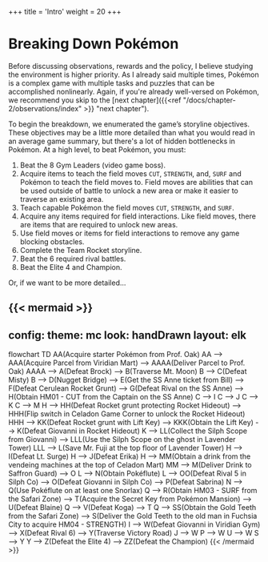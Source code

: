 +++
title = 'Intro'
weight = 20
+++

# Breaking Down Pokémon

Before discussing observations, rewards and the policy, I believe studying the environment is higher priority. As I already said multiple times, Pokémon is a complex game with multiple tasks and puzzles that can be accomplished nonlinearly. Again, if you're already well-versed on Pokémon, 
we recommend you skip to the [next chapter]({{<ref "/docs/chapter-2/observations/index" >}} "next chapter").

To begin the breakdown, we enumerated the game’s storyline objectives. These objectives may be a little more detailed than what you would read in an average game summary, but there's a lot of hidden bottlenecks in Pokémon. At a high level, to beat Pokémon, you must:

1. Beat the 8 Gym Leaders (video game boss).  
2. Acquire items to teach the field moves `CUT`, `STRENGTH`, and, `SURF` and Pokémon to teach the field moves to. Field moves are abilities that can be used outside of battle to unlock a new area or make it easier to traverse an existing area.  
5. Teach capable Pokémon the field moves `CUT`, `STRENGTH`, and `SURF`.
4. Acquire any items required for field interactions. Like field moves, there are items that are required to unlock new areas.  
6. Use field moves or items for field interactions to remove any game blocking obstacles.  
7. Complete the Team Rocket storyline.     
8. Beat the 6 required rival battles.
9. Beat the Elite 4 and Champion.

Or, if we want to be more detailed...

{{< mermaid >}}
---
config:
  theme: mc
  look: handDrawn
  layout: elk
---
flowchart TD
    AA(Acquire starter Pokémon from Prof. Oak)
    AA --> AAA(Acquire Parcel from Viridian Mart) --> AAAA(Deliver Parcel to Prof. Oak)
    AAAA --> A(Defeat Brock) --> B(Traverse Mt. Moon)
    B --> C(Defeat Misty)
    B --> D(Nugget Bridge) --> E(Get the SS Anne ticket from Bill) --> F(Defeat Cerulean Rocket Grunt) --> G(Defeat Rival on the SS Anne) --> H(Obtain HM01 - CUT from the Captain on the SS Anne)
    C --> I
    C --> J
    C --> K
    C --> M
    H --> HH(Defeat Rocket grunt protecting Rocket Hideout) --> HHH(Flip switch in Celadon Game Corner to unlock the Rocket Hideout)
    HHH --> KK(Defeat Rocket grunt with Lift Key) --> KKK(Obtain the Lift Key) --> K(Defeat Giovanni in Rocket Hideout) 
    K --> LL(Collect the Silph Scope from Giovanni) --> LLL(Use the Silph Scope on the ghost in Lavender Tower) 
    LLL --> L(Save Mr. Fuji at the top floor of Lavender Tower) 
    H --> I(Defeat Lt. Surge)
    H --> J(Defeat Erika) 
    H --> MM(Obtain a drink from the vendeing machines at the top of Celadon Mart) 
    MM --> M(Deliver Drink to Saffron Guard) --> O
    L --> N(Obtain Pokéflute)
    L --> OO(Defeat Rival 5 in Silph Co) --> O(Defeat Giovanni in Silph Co) --> P(Defeat Sabrina)
    N --> Q(Use Pokéflute on at least one Snorlax)
    Q --> R(Obtain HM03 - SURF from the Safari Zone) --> T(Acquire the Secret Key from Pokémon Mansion) --> U(Defeat Blaine)
    Q --> V(Defeat Koga) --> T
    Q --> SS(Obtain the Gold Teeth from the Safari Zone) --> S(Deliver the Gold Teeth to the old man in Fuchsia City to acquire HM04 - STRENGTH)
    I --> W(Defeat Giovanni in Viridian Gym) --> X(Defeat Rival 6) --> Y(Traverse Victory Road)
    J --> W
    P --> W
    U --> W
    S --> Y
    Y --> Z(Defeat the Elite 4) --> ZZ(Defeat the Champion)
{{< /mermaid >}}